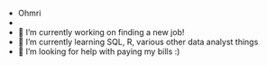 - Ohmri
- 
- 🔭 I’m currently working on finding a new job!
- 🌱 I’m currently learning SQL, R, various other data analyst things
- 🤔 I’m looking for help with paying my bills :)
